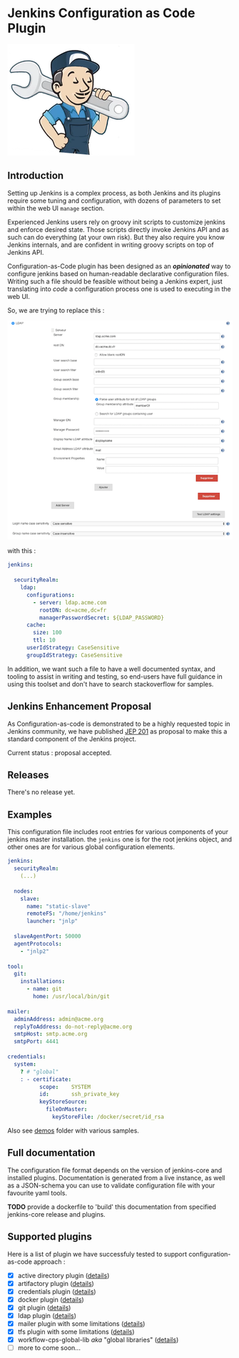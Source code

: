 # Jenkins Configuration as Code Plugin

![logo](logo.png)

## Introduction

Setting up Jenkins is a complex process, as both Jenkins and its plugins require some tuning and configuration, 
with dozens of parameters to set within the web UI `manage` section. 

Experienced Jenkins users rely on groovy init scripts to customize jenkins and enforce desired state. Those
scripts directly invoke Jenkins API and as such can do everything (at your own risk). But they also require
you know Jenkins internals, and are confident in writing groovy scripts on top of Jenkins API.

Configuration-as-Code plugin has been designed as an _**opinionated**_ way to configure jenkins based on 
human-readable declarative configuration files. Writing such a file should be feasible without being a Jenkins
expert, just translating into _code_ a configuration process one is used to executing in the web UI.

So, we are trying to replace this :

![configuration form](sample_form.png)

with this :

```yaml
jenkins:

  securityRealm:
    ldap:
      configurations:
        - server: ldap.acme.com
          rootDN: dc=acme,dc=fr
          managerPasswordSecret: ${LDAP_PASSWORD}
      cache:
        size: 100
        ttl: 10
      userIdStrategy: CaseSensitive
      groupIdStrategy: CaseSensitive
```  
  
In addition, we want such a file to have a well documented syntax, and tooling to assist in writing and testing,
so end-users have full guidance in using this toolset and don't have to search stackoverflow for samples. 

## Jenkins Enhancement Proposal 

As Configuration-as-code is demonstrated to be a highly requested topic in Jenkins community, we have published
[JEP 201](https://github.com/jenkinsci/jep/tree/master/jep/201) as proposal to make this a standard component
of the Jenkins project.

Current status : proposal accepted.

## Releases

There's no release yet. 

## Examples

This configuration file includes root entries for various components of your jenkins master installation. the `jenkins`
one is for the root jenkins object, and other ones are for various global configuration elements.

```yaml
jenkins:
  securityRealm:
    (...)
  
  nodes:
    slave:
      name: "static-slave"
      remoteFS: "/home/jenkins"
      launcher: "jnlp"
      
  slaveAgentPort: 50000
  agentProtocols:
    - "jnlp2"    
      
tool:
  git:
    installations:
      - name: git
        home: /usr/local/bin/git

mailer:
  adminAddress: admin@acme.org
  replyToAddress: do-not-reply@acme.org
  smtpHost: smtp.acme.org
  smtpPort: 4441
  
credentials:
  system:
    ? # "global"
    : - certificate:
          scope:    SYSTEM
          id:       ssh_private_key
          keyStoreSource: 
            fileOnMaster:
              keyStoreFile: /docker/secret/id_rsa      
```

Also see [demos](demos) folder with various samples.

## Full documentation

The configuration file format depends on the version of jenkins-core and installed plugins. 
Documentation is generated from a live instance, as well as a JSON-schema you can use to validate configuration file
with your favourite yaml tools.

**TODO** provide a dockerfile to 'build' this documentation from specified jenkins-core release and plugins.


## Supported plugins

Here is a list of plugin we have successfuly tested to support configuration-as-code approach :

 - [x] active directory plugin ([details](demos/credentials/README.md))
 - [x] artifactory plugin ([details](demos/artifactory/README.md))
 - [x] credentials plugin ([details](demos/credentials/README.md))
 - [x] docker plugin ([details](demos/docker/README.md))
 - [x] git plugin ([details](demos/git/README.md))
 - [x] ldap plugin ([details](demos/ldap/README.md))
 - [x] mailer plugin with some limitations ([details](demos/mailer/README.md))
 - [x] tfs plugin with some limitations ([details](demos/tfs/README.md))
 - [x] workflow-cps-global-lib _aka_ "global libraries" ([details](demos/workflow-cps-global-lib/README.md))                  
 - [ ] more to come soon... 
